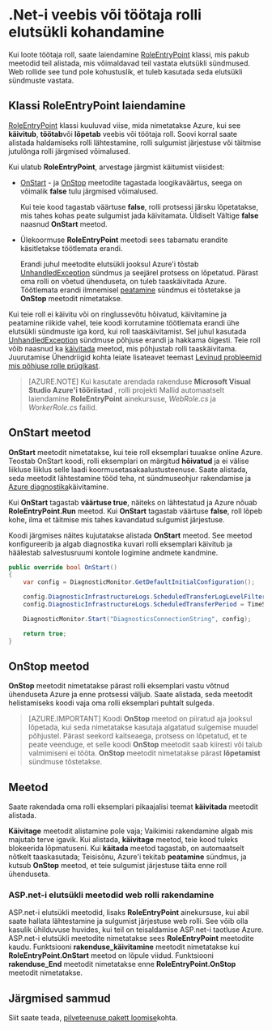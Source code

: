 <properties 
pageTitle="Toime pilveteenusesse elutsükli sündmused | Microsoft Azure'i" 
description="Siit saate teada, kuidas saab pilveteenuses rolli elutsükli meetodid .net-i" 
services="cloud-services" 
documentationCenter=".net" 
authors="Thraka" 
manager="timlt" 
editor=""/>
<tags 
ms.service="cloud-services" 
ms.workload="tbd" 
ms.tgt_pltfrm="na" 
ms.devlang="na" 
ms.topic="article" 
ms.date="09/06/2016" 
ms.author="adegeo"/>

# <a name="customize-the-lifecycle-of-a-web-or-worker-role-in-net"></a>.Net-i veebis või töötaja rolli elutsükli kohandamine

Kui loote töötaja roll, saate laiendamine [RoleEntryPoint](https://msdn.microsoft.com/library/azure/microsoft.windowsazure.serviceruntime.roleentrypoint.aspx) klassi, mis pakub meetodid teil alistada, mis võimaldavad teil vastata elutsükli sündmused. Web rollide see tund pole kohustuslik, et tuleb kasutada seda elutsükli sündmuste vastata.

## <a name="extend-the-roleentrypoint-class"></a>Klassi RoleEntryPoint laiendamine

[RoleEntryPoint](https://msdn.microsoft.com/library/azure/microsoft.windowsazure.serviceruntime.roleentrypoint.aspx) klassi kuuluvad viise, mida nimetatakse Azure, kui see **käivitub**, **töötab**või **lõpetab** veebis või töötaja roll. Soovi korral saate alistada haldamiseks rolli lähtestamine, rolli sulgumist järjestuse või täitmise jutulõnga rolli järgmised võimalused. 

Kui ulatub **RoleEntryPoint**, arvestage järgmist käitumist viisidest:

-   [OnStart](https://msdn.microsoft.com/library/azure/microsoft.windowsazure.serviceruntime.roleentrypoint.onstart.aspx) - ja [OnStop](https://msdn.microsoft.com/library/azure/microsoft.windowsazure.serviceruntime.roleentrypoint.onstop.aspx) meetodite tagastada loogikaväärtus, seega on võimalik **false** tulu järgmised võimalused.

     Kui teie kood tagastab väärtuse **false**, rolli protsessi järsku lõpetatakse, mis tahes kohas peate sulgumist jada käivitamata. Üldiselt Vältige **false** naasnud **OnStart** meetod.
     
-   Ülekoormuse **RoleEntryPoint** meetodi sees tabamatu erandite käsitletakse töötlemata erandi.

     Erandi juhul meetodite elutsükli jooksul Azure'i tõstab [UnhandledException](https://msdn.microsoft.com/library/system.appdomain.unhandledexception.aspx) sündmus ja seejärel protsess on lõpetatud. Pärast oma rolli on võetud ühenduseta, on tuleb taaskäivitada Azure. Töötlemata erandi ilmnemisel [peatamine](https://msdn.microsoft.com/library/azure/microsoft.windowsazure.serviceruntime.roleenvironment.stopping.aspx) sündmus ei tõstetakse ja **OnStop** meetodit nimetatakse.

Kui teie roll ei käivitu või on ringlussevõtu hõivatud, käivitamine ja peatamine riikide vahel, teie koodi korrutamine töötlemata erandi ühe elutsükli sündmuste iga kord, kui roll taaskäivitamist. Sel juhul kasutada [UnhandledException](https://msdn.microsoft.com/library/system.appdomain.unhandledexception.aspx) sündmuse põhjuse erandi ja hakkama õigesti. Teie roll võib naasnud ka [käivitada](https://msdn.microsoft.com/library/azure/microsoft.windowsazure.serviceruntime.roleentrypoint.run.aspx) meetod, mis põhjustab rolli taaskäivitama. Juurutamise Ühendriigid kohta leiate lisateavet teemast [Levinud probleemid mis põhjuse rolle prügikast](cloud-services-troubleshoot-common-issues-which-cause-roles-recycle.md).

> [AZURE.NOTE] Kui kasutate arendada rakenduse **Microsoft Visual Studio Azure'i tööriistad** , rolli projekti Mallid automaatselt laiendamine **RoleEntryPoint** ainekursuse, *WebRole.cs* ja *WorkerRole.cs* failid.

## <a name="onstart-method"></a>OnStart meetod

**OnStart** meetodit nimetatakse, kui teie roll eksemplari tuuakse online Azure. Teostab OnStart koodi, rolli eksemplari on märgitud **hõivatud** ja ei välise liikluse liiklus selle laadi koormusetasakaalustusteenuse. Saate alistada, seda meetodit lähtestamine tööd teha, nt sündmuseohjur rakendamise ja [Azure diagnostika](cloud-services-how-to-monitor.md)käivitamine.

Kui **OnStart** tagastab **väärtuse true**, näiteks on lähtestatud ja Azure nõuab **RoleEntryPoint.Run** meetod. Kui **OnStart** tagastab väärtuse **false**, roll lõpeb kohe, ilma et täitmise mis tahes kavandatud sulgumist järjestuse.

Koodi järgmises näites kujutatakse alistada **OnStart** meetod. See meetod konfigureerib ja algab diagnostika kuvari rolli eksemplari käivitub ja häälestab salvestusruumi kontole logimine andmete kandmine.

```csharp
public override bool OnStart()
{
    var config = DiagnosticMonitor.GetDefaultInitialConfiguration();

    config.DiagnosticInfrastructureLogs.ScheduledTransferLogLevelFilter = LogLevel.Error;
    config.DiagnosticInfrastructureLogs.ScheduledTransferPeriod = TimeSpan.FromMinutes(5);

    DiagnosticMonitor.Start("DiagnosticsConnectionString", config);

    return true;
}
```

## <a name="onstop-method"></a>OnStop meetod

**OnStop** meetodit nimetatakse pärast rolli eksemplari vastu võtnud ühenduseta Azure ja enne protsessi väljub. Saate alistada, seda meetodit helistamiseks koodi vaja oma rolli eksemplari puhtalt sulgeda.

> [AZURE.IMPORTANT] Koodi **OnStop** meetod on piiratud aja jooksul lõpetada, kui seda nimetatakse kasutaja algatatud sulgemise muudel põhjustel. Pärast seekord kaitseaega, protsess on lõpetatud, et te peate veenduge, et selle koodi **OnStop** meetodit saab kiiresti või talub valmimiseni ei tööta. **OnStop** meetodit nimetatakse pärast **lõpetamist** sündmuse tõstetakse.


## <a name="run-method"></a>Meetod

Saate rakendada oma rolli eksemplari pikaajalisi teemat **käivitada** meetodit alistada.

**Käivitage** meetodit alistamine pole vaja; Vaikimisi rakendamine algab mis majutab terve igavik. Kui alistada, **käivitage** meetod, teie kood tuleks blokeerida lõpmatuseni. Kui **käitada** meetod tagastab, on automaatselt nõtkelt taaskasutada; Teisisõnu, Azure'i tekitab **peatamine** sündmus, ja kutsub **OnStop** meetod, et teie sulgumist järjestuse täita enne roll ühenduseta.


### <a name="implementing-the-aspnet-lifecycle-methods-for-a-web-role"></a>ASP.net-i elutsükli meetodid web rolli rakendamine

ASP.net-i elutsükli meetodid, lisaks **RoleEntryPoint** ainekursuse, kui abil saate hallata lähtestamine ja sulgumist järjestuse web rolli. See võib olla kasulik ühilduvuse huvides, kui teil on teisaldamise ASP.net-i taotluse Azure. ASP.net-i elutsükli meetodite nimetatakse sees **RoleEntryPoint** meetodite kaudu. Funktsiooni **rakenduse\_käivitamine** meetodit nimetatakse kui **RoleEntryPoint.OnStart** meetod on lõpule viidud. Funktsiooni **rakenduse\_End** meetodit nimetatakse enne **RoleEntryPoint.OnStop** meetodit nimetatakse.

## <a name="next-steps"></a>Järgmised sammud
Siit saate teada, [pilveteenuse pakett loomise](cloud-services-model-and-package.md)kohta.